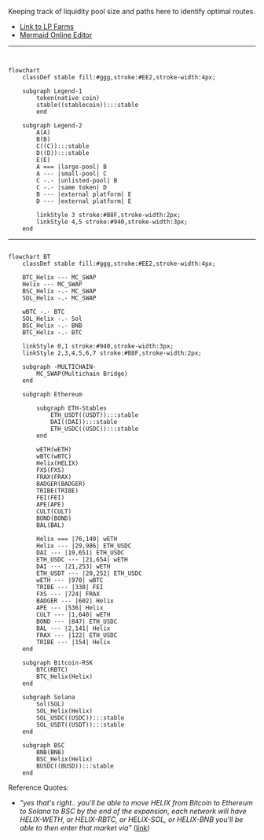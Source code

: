 Keeping track of liquidity pool size and paths here to identify optimal routes.

* [Link to LP Farms](https://helix.finance/farms)
* [Mermaid Online Editor](https://mermaid.live/edit#pako:eNqNkm1vgjAQx79KU9_UpCzOqUgXX4iQuGTRZLh3JEuF8hALGCjRRfzuK-ADU7bYpNf27tf_XS89QCdxGSTQ48nOCWgq7BjI4XCaZQbzQCbomjPghZyTju_7OBNpsmGkY5r9017Zha4IyGC7f7Xj-nqWr_2UbgNgioClLI9qdzl25mqOStO9-uaMh3tU2YZXMl-fljFDqLTdLiGkruYOWVXIqhUxpm8ISdMarFKCyWQCiqGGR72x9BVVib8EgPKkgELD6lgrLmXdFwoURWIqVtXnVpEyOsY9dXgbPT-jzjPAI210m4fF7l1zrYTTmF5l5BlZy_dGC-Xpvxa2iepW42X6QkdyNhT1Wq5cHpJbmNOPv6PL8nuAWUDDGPQfw14uGMQwYmlEQ1f-30PptqEEI2ZDIrcuTTc2tOOj5PKtSwUz3VAkKSQe5RnDkOYisb5jBxKR5uwMGSGVSaMTdfwBo0rmMQ)

___

```mermaid


flowchart
    classDef stable fill:#ggg,stroke:#EE2,stroke-width:4px;

    subgraph Legend-1
        token(native coin)
        stable((stablecoin)):::stable
        end
    
    subgraph Legend-2
        A(A)
        B(B)
        C((C)):::stable
        D((D)):::stable
        E(E)
        A === |large-pool| B
        A --- |small-pool| C
        C -.- |unlisted-pool| B
        C -.- |same token| D
        B --- |external platform| E
        D --- |external platform| E

        linkStyle 3 stroke:#B8F,stroke-width:2px;
        linkStyle 4,5 stroke:#940,stroke-width:3px;
    end
```

___

```mermaid

flowchart BT
    classDef stable fill:#ggg,stroke:#EE2,stroke-width:4px;

    BTC_Helix --- MC_SWAP
    Helix --- MC_SWAP
    BSC_Helix -.- MC_SWAP
    SOL_Helix -.- MC_SWAP

    wBTC -.- BTC
    SOL_Helix -.- Sol
    BSC_Helix -.- BNB
    BTC_Helix -.- BTC

    linkStyle 0,1 stroke:#940,stroke-width:3px;
    linkStyle 2,3,4,5,6,7 stroke:#B8F,stroke-width:2px;

    subgraph -MULTICHAIN-
        MC_SWAP(Multichain Bridge)
    end        

    subgraph Ethereum
        
        subgraph ETH-Stables
            ETH_USDT((USDT)):::stable
            DAI((DAI)):::stable
            ETH_USDC((USDC)):::stable
        end
        
        wETH(wETH)
        wBTC(wBTC)
        Helix(HELIX)
        FXS(FXS)
        FRAX(FRAX)
        BADGER(BADGER)
        TRIBE(TRIBE)
        FEI(FEI)
        APE(APE)
        CULT(CULT)
        BOND(BOND)
        BAL(BAL)

        Helix === |76,140| wETH
        Helix --- |29,986| ETH_USDC
        DAI --- |19,651| ETH_USDC
        ETH_USDC --- |21,654| wETH
        DAI --- |21,253| wETH
        ETH_USDT --- |20,252| ETH_USDC
        wETH --- |970| wBTC
        TRIBE --- |338| FEI
        FXS --- |724| FRAX
        BADGER --- |602| Helix
        APE --- |536| Helix
        CULT --- |1,640| wETH
        BOND --- |847| ETH_USDC
        BAL --- |2,141| Helix
        FRAX --- |122| ETH_USDC
        TRIBE --- |154| Helix
    end

    subgraph Bitcoin-RSK
        BTC(RBTC)
        BTC_Helix(Helix)
    end

    subgraph Solana
        Sol(SOL)
        SOL_Helix(Helix)
        SOL_USDC((USDC)):::stable
        SOL_USDT((USDT)):::stable
    end

    subgraph BSC
        BNB(BNB)
        BSC_Helix(Helix)
        BUSDC((BUSD)):::stable
    end
```

Reference Quotes:

- *"yes that's right.. you'll be able to move HELIX from Bitcoin to Ethereum to Solana to BSC by the end of the expansion, each network will have HELIX-WETH, or HELIX-RBTC, or HELIX-SOL, or HELIX-BNB you'll be able to then enter that market via"* ([link](https://discord.com/channels/894851963483750430/894855639942176799/1002198215560544307))

